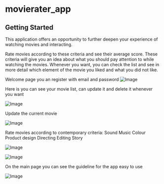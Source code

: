 # movierater_app


## Getting Started

This application offers an opportunity to further deepen your experience of watching movies and interacting.

Rate movies according to these criteria and see their average score.
These criteria will give you an idea about what you should pay attention to while watching the movies.
Whenever you want, you can check the list and see in more detail which element of the movie you liked and what you did not like.

Welcome page you an register with email and password
![Image](https://github.com/remre/movie_rater_app/blob/main/readmephotos/welcomescreen.jpg)

Here is you can see your movie list, can update it and delete it whenever you want

![Image](https://github.com/remre/movie_rater_app/blob/main/readmephotos/movielist.png)

Update the current movie

![Image](https://github.com/remre/movie_rater_app/blob/main/readmephotos/update_movie.png)

Rate movies according to contemporary criteria:
Sound
Music
Colour
Product design
Directing
Editing
Story

![Image](https://github.com/remre/movie_rater_app/blob/main/readmephotos/addmovie_2.png)

![Image](https://github.com/remre/movie_rater_app/blob/main/readmephotos/addmovie_1.png)


On the main page you can see the guideline for the app easy to use

![Image](https://github.com/remre/movie_rater_app/blob/main/readmephotos/main_page.png)










